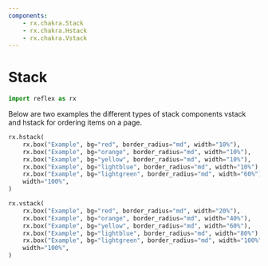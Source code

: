 ```yaml
---
components:
    - rx.chakra.Stack
    - rx.chakra.Hstack
    - rx.chakra.Vstack
---
```


# Stack

```python exec
import reflex as rx
```

Below are two examples the different types of stack components vstack and hstack for ordering items on a page.

```python demo
rx.hstack(
    rx.box("Example", bg="red", border_radius="md", width="10%"),
    rx.box("Example", bg="orange", border_radius="md", width="10%"),
    rx.box("Example", bg="yellow", border_radius="md", width="10%"),
    rx.box("Example", bg="lightblue", border_radius="md", width="10%"),
    rx.box("Example", bg="lightgreen", border_radius="md", width="60%"),
    width="100%",
)
```

```python demo
rx.vstack(
    rx.box("Example", bg="red", border_radius="md", width="20%"),
    rx.box("Example", bg="orange", border_radius="md", width="40%"),
    rx.box("Example", bg="yellow", border_radius="md", width="60%"),
    rx.box("Example", bg="lightblue", border_radius="md", width="80%"),
    rx.box("Example", bg="lightgreen", border_radius="md", width="100%"),
    width="100%",
)
```
